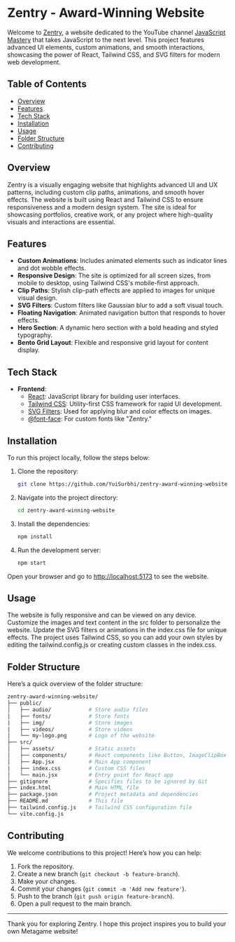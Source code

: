 # Zentry - Award-Winning Website

Welcome to [Zentry](https://zentry-awward-win-website.vercel.app/), a website dedicated to the YouTube channel [JavaScript Mastery](https://www.youtube.com/watch?v=zA9r5zTllx4&t=8808s) that takes JavaScript to the next level. This project features advanced UI elements, custom animations, and smooth interactions, showcasing the power of React, Tailwind CSS, and SVG filters for modern web development.

## Table of Contents

- [Overview](#overview)
- [Features](#features)
- [Tech Stack](#tech-stack)
- [Installation](#installation)
- [Usage](#usage)
- [Folder Structure](#folder-structure)
- [Contributing](#contributing)

## Overview

Zentry is a visually engaging website that highlights advanced UI and UX patterns, including custom clip paths, animations, and smooth hover effects. The website is built using React and Tailwind CSS to ensure responsiveness and a modern design system. The site is ideal for showcasing portfolios, creative work, or any project where high-quality visuals and interactions are essential.

## Features

- **Custom Animations**: Includes animated elements such as indicator lines and dot wobble effects.
- **Responsive Design**: The site is optimized for all screen sizes, from mobile to desktop, using Tailwind CSS's mobile-first approach.
- **Clip Paths**: Stylish clip-path effects are applied to images for unique visual design.
- **SVG Filters**: Custom filters like Gaussian blur to add a soft visual touch.
- **Floating Navigation**: Animated navigation button that responds to hover effects.
- **Hero Section**: A dynamic hero section with a bold heading and styled typography.
- **Bento Grid Layout**: Flexible and responsive grid layout for content display.

## Tech Stack

- **Frontend**:
  - [React](https://reactjs.org/): JavaScript library for building user interfaces.
  - [Tailwind CSS](https://tailwindcss.com/): Utility-first CSS framework for rapid UI development.
  - [SVG Filters](https://developer.mozilla.org/en-US/docs/Web/SVG/Element/filter): Used for applying blur and color effects on images.
  - [@font-face](https://developer.mozilla.org/en-US/docs/Web/CSS/@font-face): For custom fonts like "Zentry."

## Installation

To run this project locally, follow the steps below:

1. Clone the repository:

   ```bash
   git clone https://github.com/YuiSurbhi/zentry-award-winning-website.git
2. Navigate into the project directory:

   ```bash
   cd zentry-award-winning-website
   
3. Install the dependencies:

   ```bash
   npm install
   
4. Run the development server:

   ```bash
   npm start
Open your browser and go to [http://localhost:5173](http://localhost:5173/) to see the website.

## Usage
The website is fully responsive and can be viewed on any device.
Customize the images and text content in the src folder to personalize the website.
Update the SVG filters or animations in the index.css file for unique effects.
The project uses Tailwind CSS, so you can add your own styles by editing the tailwind.config.js or creating custom classes in the index.css.

## Folder Structure
Here’s a quick overview of the folder structure:

  ```graphql
  zentry-award-winning-website/
  ├── public/
  │   ├── audio/            # Store audio files
  |   ├── fonts/            # Store fonts
  |   ├── img/              # Store images
  |   ├── videos/           # Store videos
  |   └── my-logo.png       # Logo of the website  
  ├── src/
  │   ├── assets/           # Static assets
  │   ├── components/       # React components like Button, ImageClipBox
  │   ├── App.jsx           # Main App component
  |   ├── index.css         # Custom CSS files
  │   └── main.jsx          # Entry point for React app
  ├── gitignore             # Specifies files to be ignored by Git
  ├── index.html            # Main HTML file
  ├── package.json          # Project metadata and dependencies
  ├── README.md             # This file
  ├── tailwind.config.js    # Tailwind CSS configuration file
  └── vite.config.js
  ```
## Contributing
We welcome contributions to this project! Here’s how you can help:

1. Fork the repository.<br />
2. Create a new branch (`git checkout -b feature-branch`).<br />
3. Make your changes.<br />
4. Commit your changes (`git commit -m 'Add new feature'`).<br />
5. Push to the branch (`git push origin feature-branch`).<br />
6. Open a pull request to the main branch.<br />
---

Thank you for exploring Zentry. I hope this project inspires you to build your own Metagame website!
